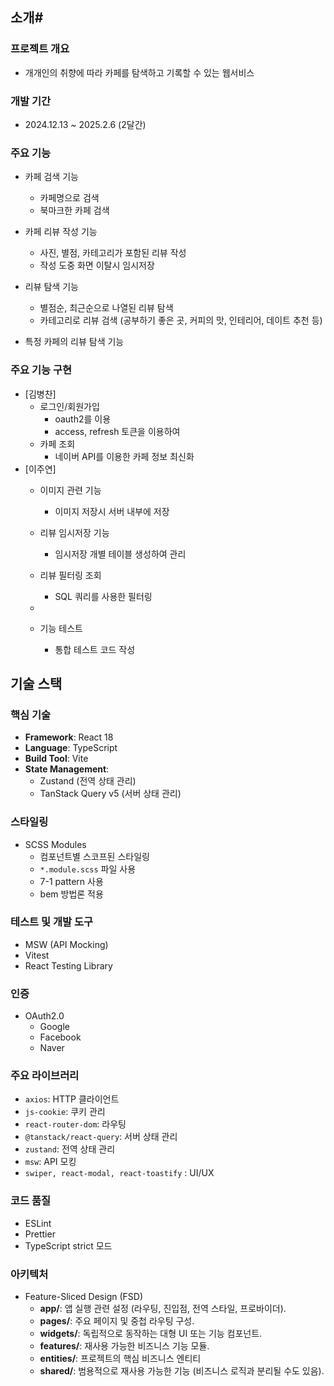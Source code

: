 ## 소개#

### 프로젝트 개요

- 개개인의 취향에 따라 카페를 탐색하고 기록할 수 있는 웹서비스

### 개발 기간

- 2024.12.13 ~ 2025.2.6 (2달간)

### 주요 기능

- 카페 검색 기능
  - 카페명으로 검색
  - 북마크한 카페 검색
    
- 카페 리뷰 작성 기능
  - 사진, 별점, 카테고리가 포함된 리뷰 작성
  - 작성 도중 화면 이탈시 임시저장

- 리뷰 탐색 기능
  - 별점순, 최근순으로 나열된 리뷰 탐색
  - 카테고리로 리뷰 검색 (공부하기 좋은 곳, 커피의 맛, 인테리어, 데이트 추천 등)

- 특정 카페의 리뷰 탐색 기능

### 주요 기능 구현
- [김병찬]
  - 로그인/회원가입
    - oauth2를 이용
    - access, refresh 토큰을 이용하여
  - 카페 조회
    - 네이버 API를 이용한 카페 정보 최신화
- [이주연]
    - 이미지 관련 기능
      - 이미지 저장시 서버 내부에 저장
    - 리뷰 임시저장 기능
        - 임시저장 개별 테이블 생성하여 관리
    - 리뷰 필터링 조회
      - SQL 쿼리를 사용한 필터링
      
    - 
    - 기능 테스트
      - 통합 테스트 코드 작성
## 기술 스택

### 핵심 기술

- **Framework**: React 18
- **Language**: TypeScript
- **Build Tool**: Vite
- **State Management**:
    - Zustand (전역 상태 관리)
    - TanStack Query v5 (서버 상태 관리)

### 스타일링

- SCSS Modules
    - 컴포넌트별 스코프된 스타일링
    - `*.module.scss` 파일 사용
    - 7-1 pattern 사용
    - bem 방법론 적용

### 테스트 및 개발 도구

- MSW (API Mocking)
- Vitest
- React Testing Library

### 인증

- OAuth2.0
    - Google
    - Facebook
    - Naver

### 주요 라이브러리

- `axios`: HTTP 클라이언트
- `js-cookie`: 쿠키 관리
- `react-router-dom`: 라우팅
- `@tanstack/react-query`: 서버 상태 관리
- `zustand`: 전역 상태 관리
- `msw`: API 모킹
- `swiper, react-modal, react-toastify` : UI/UX

### 코드 품질

- ESLint
- Prettier
- TypeScript strict 모드

### 아키텍처

- Feature-Sliced Design (FSD)
    - **app/**: 앱 실행 관련 설정 (라우팅, 진입점, 전역 스타일, 프로바이더).
    - **pages/**: 주요 페이지 및 중첩 라우팅 구성.
    - **widgets/**: 독립적으로 동작하는 대형 UI 또는 기능 컴포넌트.
    - **features/**: 재사용 가능한 비즈니스 기능 모듈.
    - **entities/**: 프로젝트의 핵심 비즈니스 엔티티
    - **shared/**: 범용적으로 재사용 가능한 기능 (비즈니스 로직과 분리될 수도 있음).
